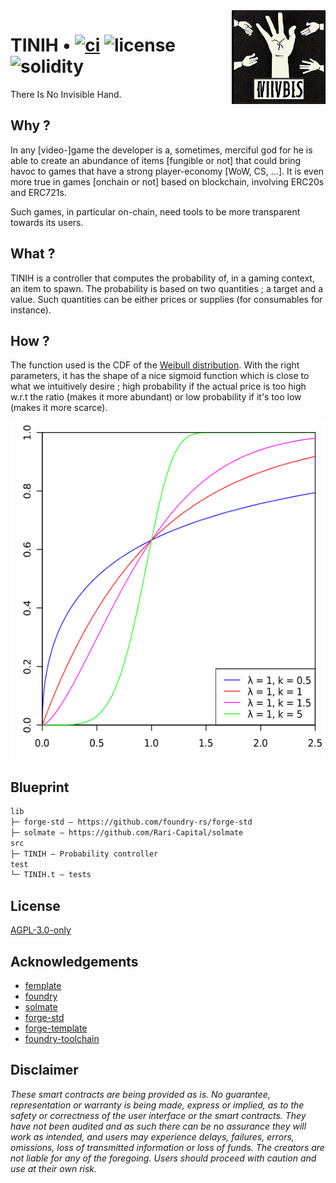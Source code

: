 <img align="right" width="150" height="150" top="100" src="./assets/readme.png">

# TINIH • [![ci](https://github.com/abigger87/femplate/actions/workflows/ci.yml/badge.svg)](https://github.com/abigger87/femplate/actions/workflows/ci.yml) ![license](https://img.shields.io/github/license/abigger87/femplate?label=license) ![solidity](https://img.shields.io/badge/solidity-^0.8.15-lightgrey)

There Is No Invisible Hand.

## Why ?

In any [video-]game the developer is a, sometimes, merciful god for he is able to create an abundance of items [fungible or not] that could bring havoc to games that have a strong player-economy [WoW, CS, ...]. It is even more true in games [onchain or not] based on blockchain, involving ERC20s and ERC721s.

Such games, in particular on-chain, need tools to be more transparent towards its users.

## What ?

TINIH is a controller that computes the probability of, in a gaming context, an item to spawn. The probability is based on two quantities ; a target and a value. Such quantities can be either prices or supplies (for consumables for instance).

## How ?

The function used is the CDF of the [Weibull distribution](https://en.wikipedia.org/wiki/Weibull_distribution). With the right parameters, it has the shape of a nice sigmoid function which is close to what we intuitively desire ; high probability if the actual price is too high w.r.t the ratio (makes it more abundant) or low probability if it's too low (makes it more scarce).

<p align="center">
<img width="540" height="540" src="./assets/Weibull_CDF.png">
</p>

## Blueprint

```ml
lib
├─ forge-std — https://github.com/foundry-rs/forge-std
├─ solmate — https://github.com/Rari-Capital/solmate
src
├─ TINIH — Probability controller
test
└─ TINIH.t — tests
```

## License

[AGPL-3.0-only](https://github.com/abigger87/femplate/blob/master/LICENSE)


## Acknowledgements

- [femplate](https://github.com/abigger87/femplate)
- [foundry](https://github.com/foundry-rs/foundry)
- [solmate](https://github.com/Rari-Capital/solmate)
- [forge-std](https://github.com/brockelmore/forge-std)
- [forge-template](https://github.com/foundry-rs/forge-template)
- [foundry-toolchain](https://github.com/foundry-rs/foundry-toolchain)


## Disclaimer

_These smart contracts are being provided as is. No guarantee, representation or warranty is being made, express or implied, as to the safety or correctness of the user interface or the smart contracts. They have not been audited and as such there can be no assurance they will work as intended, and users may experience delays, failures, errors, omissions, loss of transmitted information or loss of funds. The creators are not liable for any of the foregoing. Users should proceed with caution and use at their own risk._
